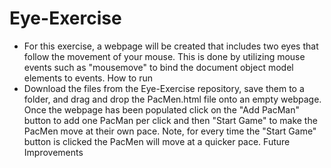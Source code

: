 # Eye-Exercise
* For this exercise, a webpage will be created that includes two eyes that follow the movement of your mouse. This is done by utilizing mouse events such as "mousemove" to bind the document object model elements to events. 
How to run
* Download the files from the Eye-Exercise repository, save them to a folder, and drag and drop the PacMen.html file onto an empty webpage. Once the webpage has been populated click on the "Add PacMan" button to add one PacMan per click and then "Start Game" to make the PacMen move at their own pace. Note, for every time the "Start Game" button is clicked the PacMen will move at a quicker pace.
Future Improvements

